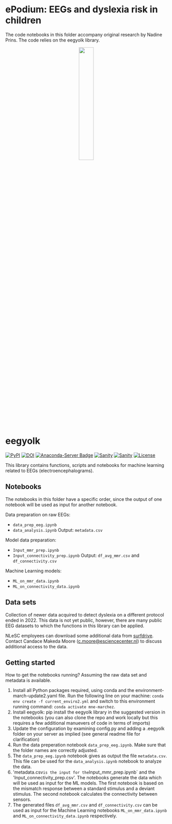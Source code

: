 # ePodium: EEGs and dyslexia risk in children 

The code notebooks in this folder accompany original research by Nadine Prins. 
The code relies on the eegyolk library.


<p align="center">
    <img style="width: 30%; height: 30%" src="https://github.com/NLeSC/ePodium/blob/main/eegyolk_logo.png">
</p>

# eegyolk

[![PyPI](https://img.shields.io/pypi/v/eegyolk.svg)](https://pypi.python.org/pypi/eegyolk/)
[![DOI](https://zenodo.org/badge/DOI/10.5281/zenodo.6865762.svg)](https://doi.org/10.5281/zenodo.6865762)
[![Anaconda-Server Badge](https://anaconda.org/eegyolk/eegyolk/badges/version.svg)](https://anaconda.org/eegyolk/eegyolk)
[![Sanity](https://github.com/eegyolk-ai/eegyolk/actions/workflows/on-commit.yml/badge.svg)](https://github.com/eegyolk-ai/eegyolk/actions/workflows/on-commit.yml)
[![Sanity](https://github.com/eegyolk-ai/eegyolk/actions/workflows/on-tag.yml/badge.svg)](https://github.com/eegyolk-ai/eegyolk/actions/workflows/on-tag.yml)
[![License](https://img.shields.io/badge/License-Apache_2.0-blue.svg)](https://opensource.org/licenses/Apache-2.0)


This library contains functions, scripts and notebooks for machine learning related to EEGs (electroencephalograms). 

## Notebooks
The notebooks in this folder have a specific order, since the output of one notebook will be used as input for another notebook. 

Data preparation on raw EEGs: 
- `data_prep_eeg.ipynb`
- `data_analysis.ipynb`
Output: `metadata.csv`

Model data preparation: 
- `Input_mmr_prep.ipynb`
- `Input_connectivity_prep.ipynb`
Output: `df_avg_mmr.csv` and `df_connectivity.csv`

Machine Learning models: 
- `ML_on_mmr_data.ipynb`
- `ML_on_connectivity_data.ipynb`


## Data sets

Collection of newer data acquired to detect dyslexia on a different protocol ended in 2022. This data is not yet public, however, there are many public EEG datasets to which the functions in this library can be applied.

NLeSC employees can download some additional data from [surfdrive](https://surfdrive.surf.nl/files/index.php/s/mkwBAisnYUaPRhy).
Contact Candace Makeda Moore (c.moore@esciencecenter.nl) to discuss additional access to the data.

## Getting started 

How to get the notebooks running? Assuming the raw data set and metadata is available.

1. Install all Python packages required, using conda and the environment-march-update2.yaml file.
    Run the following line on your machine: `conda env create -f current_enviro2.yml` and switch to this environment running command: `conda activate mne-marchez`.
2. Install eegyolk: pip install the eegyolk library in the suggested version in the notebooks 
   (you can also clone the repo and   work locally but this requires a few additional manuevers of code in terms of imports)
3. Update the configuration by examining config.py and adding a .eegyolk folder on your server as implied (see general readme file for clarification)
4. Run the data preperation notebook `data_prep_eeg.ipynb`. Make sure that the folder names are correctly adjusted. 
5. The `data_prep_eeg.ipynb` notebook gives as output the file `metadata.csv`. This file can be used for the `data_analysis.ipynb` notebook to analyze the data. 
6. 'metadata.csv` is the input for the `Input_mmr_prep.ipynb` and the 'Input_connectivity_prep.csv'. The notebooks generate the data which will be used as input for the ML models. The first notebook is based on the mismatch response between a standard stimulus and a deviant stimulus. The second notebook calculates the connectivity between sensors. 
7. The generated files `df_avg_mmr.csv` and `df_connectivity.csv` can be used as input for the Machine Learning notebooks `ML_on_mmr_data.ipynb` and `ML_on_connectivity_data.ipynb` respectively. 

